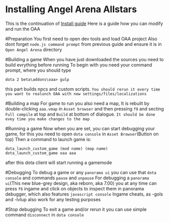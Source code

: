 # Installing Angel Arena Allstars
This is the continuation of [Install guide](/docs/install.md)
Here is a guide how you can modify and run the OAA

#Preparation
You first need to open dev tools and load OAA project
Also dont forget `node.js command prompt` from previous guide and ensure it is in `Open Angel Arena` directory

#Building a game
When you have just downloaded the sources you need to build evrything before running
To begin with you need your command prompt, where you should type
```
dota 2 beta\addons\oaa> gulp
```
this part builds npcs and custom scripts.
`You should rerun it every time you want to realunch OAA with new settings/files/localizations`

#Building a map
For game to run you also need a map,
It is rebuilt by double-clicking `aaa.vmap` in `Asset browser` and then pressing `f9` and secting `Full compile` at top and `Build` at bottom of dialogue.
`It should be done evey time you make changes to the map`

#Running a game
Now when you are set, you can start debugging your game, for this you need to open `dota console` in `Asset Browser`(Button on top)
Then a command to launch game is:
```
dota_launch_custom_game (mod name) (map name)
dota_launch_custom_game oaa aaa
```
after this dota client will start running a gamemode

#Debugging
To debug a game or any `panorama ui` you can use that `dota console` and commands `pause` and `unpause`
For debugging a `panorama ui`(This new blue-grey design, aka reborn, aka 7.00) you at any time can press `f6` ingame and click on objects to inspect them in panorama debugger, which also features `javascript console`
Ingame cheats, as -gols and -lvlup also work for any testing purposes

#Stop debugging
To exit a game and/or rerun it you can use simple command `disconnect` in `dota console`
